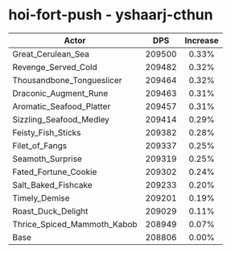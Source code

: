 # hoi-fort-push - yshaarj-cthun
| Actor | DPS | Increase |
|---|:---:|:---:|
|Great_Cerulean_Sea|209500|0.33%|
|Revenge_Served_Cold|209482|0.32%|
|Thousandbone_Tongueslicer|209464|0.32%|
|Draconic_Augment_Rune|209463|0.31%|
|Aromatic_Seafood_Platter|209457|0.31%|
|Sizzling_Seafood_Medley|209414|0.29%|
|Feisty_Fish_Sticks|209382|0.28%|
|Filet_of_Fangs|209337|0.25%|
|Seamoth_Surprise|209319|0.25%|
|Fated_Fortune_Cookie|209302|0.24%|
|Salt_Baked_Fishcake|209233|0.20%|
|Timely_Demise|209201|0.19%|
|Roast_Duck_Delight|209029|0.11%|
|Thrice_Spiced_Mammoth_Kabob|208949|0.07%|
|Base|208806|0.00%|
